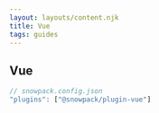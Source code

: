```yaml
---
layout: layouts/content.njk
title: Vue
tags: guides
---
```


## Vue

```js
// snowpack.config.json
"plugins": ["@snowpack/plugin-vue"]
```
